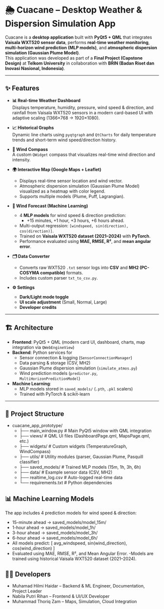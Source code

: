 # 🌦️ Cuacane – Desktop Weather & Dispersion Simulation App

Cuacane is a **desktop application** built with **PyQt5 + QML** that integrates **Vaisala WXT520 sensor data**, performs **real-time weather monitoring**, **multi-horizon wind prediction (MLP models)**, and **atmospheric dispersion simulation (Gaussian Plume Model)**.  
This application was developed as part of a **Final Project (Capstone Design)** at **Telkom University** in collaboration with **BRIN (Badan Riset dan Inovasi Nasional, Indonesia)**.

---

## ✨ Features

- **📊 Real-time Weather Dashboard**  
  Displays temperature, humidity, pressure, wind speed & direction, and rainfall from Vaisala WXT520 sensors in a modern card-based UI with adaptive scaling (1366×768 → 1920×1080).

- **📈 Historical Graphs**  
  Dynamic line charts using `pyqtgraph` and `QtCharts` for daily temperature trends and short-term wind speed/direction history.

- **🧭 Wind Compass**  
  A custom `QWidget` compass that visualizes real-time wind direction and intensity.

- **🌍 Interactive Map (Google Maps + Leaflet)**  
  - Displays real-time sensor location and wind vector.  
  - Atmospheric dispersion simulation (Gaussian Plume Model) visualized as a heatmap with color legend.  
  - Supports multiple models (Plume, Puff, Lagrangian).

- **🤖 Wind Forecast (Machine Learning)**  
  - 4 **MLP models** for wind speed & direction prediction:  
    - +15 minutes, +1 hour, +3 hours, +6 hours ahead.  
  - Multi-output regression: `[windspeed, sin(direction), cos(direction)]`.  
  - Trained on **Vaisala WXT520 dataset (2021–2024)** with **PyTorch**.  
  - Performance evaluated using **MAE, RMSE, R²**, and **mean angular error**.

- **🗂 Data Converter**  
  - Converts raw WXT520 `.txt` sensor logs into **CSV** and **MH2 (PC-COSYMA compatible)** formats.  
  - Includes custom parser `txt_to_csv.py`.

- **⚙️ Settings**  
  - **Dark/Light mode toggle**  
  - **UI scale adjustment** (Small, Normal, Large)  
  - **Developer credits**

---

## 🏗️ Architecture

- **Frontend**: PyQt5 + QML (modern card UI, dashboard, charts, map integration via `QWebEngineView`)  
- **Backend**: Python services for  
  - Sensor connection & logging (`SensorConnectionManager`)  
  - Data parsing & storage (CSV, MH2)  
  - Gaussian Plume dispersion simulation (`simulate_atmos.py`)  
  - Wind prediction models (`predictor.py`, `MultiHorizonPredictionModel`)  
- **Machine Learning**:  
  - MLP models stored in `saved_models/` (`.pth`, `.pkl` scalers)  
  - Trained with PyTorch & scikit-learn

---

## 📂 Project Structure
- cuacane_app_prototype/
  - ├── main_window.py # Main PyQt5 window with QML integration
  - ├── views/ # QML UI files (DashboardPage.qml, MapsPage.qml, etc.)
  - ├── widgets/ # Custom widgets (TemperatureGraph, WindCompass)
  - ├── utils/ # Utility modules (parser, Gaussian Plume, Pasquill classifier)
  - ├── saved_models/ # Trained MLP models (15m, 1h, 3h, 6h)
  - ├── data/ # Example sensor data (CSV, MH2)
  - ├── realtime_log.csv # Auto-logged real-time data
  - └── requirements.txt # Python dependencies

## 📊 Machine Learning Models

The app includes 4 prediction models for wind speed & direction:
  - 15-minute ahead → saved_models/model_15m/
  - 1-hour ahead → saved_models/model_1h/
  - 3-hour ahead → saved_models/model_3h/
  - 6-hour ahead → saved_models/model_6h/
- All models predict:
[ avg_windspeed, sin(wind_direction), cos(wind_direction) ]
- Evaluated using MAE, RMSE, R², and Mean Angular Error.
-Models are trained using historical Vaisala WXT520 dataset (2021–2024).

## 🧑‍💻 Developers
- Muhamad Hilmi Haidar – Backend & ML Engineer, Documentation, Project Leader
- Nabila Putri Rihan – Frontend & UI/UX Developer
- Muhammad Thoriq Zam – Maps, Simulation, Cloud Integration
